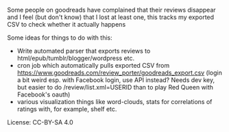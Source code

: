 Some people on goodreads have complained that their reviews disappear and I feel (but don't know) that I lost at least one, this tracks my exported CSV to check whether it actually happens

Some ideas for things to do with this:
- Write automated parser that exports reviews to html/epub/tumblr/blogger/wordpress etc.
- cron job which automatically pulls exported CSV from https://www.goodreads.com/review_porter/goodreads_export.csv (login a bit weird esp. with Facebook login, use API instead? Needs dev key, but easier to do /review/list.xml=USERID than to play Red Queen with Facebook's oauth)
- various visualization things like word-clouds, stats for correlations of ratings with, for example, shelf etc.

License: CC-BY-SA 4.0
